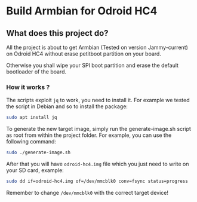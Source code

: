 # Build Armbian for Odroid HC4

## What does this project do?

All the project is about to get Armbian (Tested on version Jammy-current) on Odroid HC4 without erase petitboot partition on your board.

Otherwise you shall wipe your SPI boot partition and erase the default bootloader of the board.

### How it works ?

The scripts exploit `jq` to work, you need to install it. For example we tested the script in Debian and so to install the package:
```bash
sudo apt install jq
```

To generate the new target image, simply run the generate-image.sh script as root from within the project folder. For example, you can use the following command: 
```bash
sudo ./generate-image.sh
```

After that you will have `odroid-hc4.img` file which you just need to write on your SD card, example:

```bash
sudo dd if=odroid-hc4.img of=/dev/mmcblk0 conv=fsync status=progress
```

Remember to change `/dev/mmcblk0` with the correct target device!

